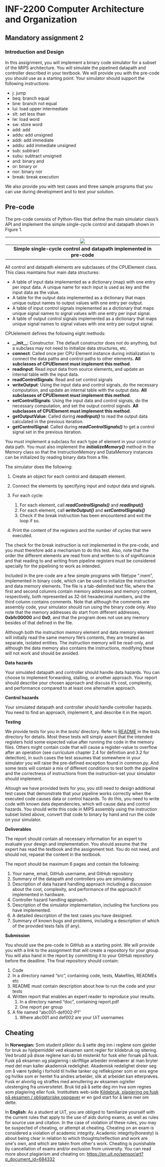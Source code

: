 # INF-2200 Computer Architecture and Organization

## Mandatory assignment 2

### Introduction and Design

In this assignment, you will implement a binary code simulator for a subset of the MIPS architecture. You will simulate the pipelined datapath and controller described in your textbook. We will provide you with the pre-code you should use as a starting point. Your simulator should support the following instructions:
- j: jump
- beq: branch equal
- bne: branch not equal
- lui: load upper intermediate
- slt: set less than
- lw: load word
- sw: store word
- add: add
- addu: add unsigned
- addi: add immediate
- addiu: add immediate unsigned
- sub: subtract
- subu: subtract unsigned
- and: binary and
- or: binary or
- nor: binary nor
- break: break execution

We also provide you with test cases and three sample programs that you can use during development and to test your solution. 

## Pre-code

The pre-code consists of Python-files that define the main simulator class’s API and implement the simple single-cycle control and datapath shown in Figure 1.

|![](assets/adder_flow.png) |
|:--:|
| **Simple single-cycle control and datapath implemented in pre-code** |

All control and datapath elements are subclasses of the CPUElement class. This class maintains four main data structures: 

-   A table of input data implemented as a dictionary (map) with one entry per input data. A unique name for each input is used as key and the input data as the value.
-   A table for the output data implemented as a dictionary that maps unique output names to output values with one entry per output.
-   A table of input control signals implemented as a dictionary that maps unique signal names to signal values with one entry per input signal.
-   A table of output control signals implemented as a dictionary that maps unique signal names to signal values with one entry per output signal.


CPUelement defines the following eight methods:

-   **\_\_init\_\_**: Constructor. The default constructor does not do anything, but a subclass may not need to initialize data structures, etc.
-   **connect**: Called once per CPU Element instance during initialization to connect the data paths and control paths to other elements. **All subclasses of CPUElement must implement this method**.
-   **readinput**: Read input data from source elements, and update an internal table with the input data.
-   **readControlSignals**: Read and set control signals
-   **writeOutput**: Using the input data and control signals, do the necessary computation, and update an internal table with the output data. **All subclasses of CPUElement must implement this method**.
-   **setControlSignals**: Using the input data and control signals, do the necessary computation, and set the output control signals. **All subclasses of CPUElement must implement this method**.
-   **getOutputValue**: Called during ***readInput()*** to read the output data calculated in the previous iteration.
-   **getControlSignal**: Called during ***readControlSignals()*** to get a control signal set in the previous iteration.

You must implement a subclass for each type of element in your control or data path. You must also implement the ***initializeMemory()*** method in the Memory class so that the InstructionMemory and DataMemory instances can be initialized by reading binary data from a file. 

The simulator does the following:

1.  Create an object for each control and datapath element.
2.  Connect the elements by specifying input and output data and signals.
3.  For each cycle:

    1.  For each element, call ***readControlSignals()*** and ***readInput()***
    2.  For each element, call ***writeOutput()*** and ***setControlSignals()***
    3.  Check if the break instruction has been encountered and exit the loop if so.

4.  Print the content of the registers and the number of cycles that were executed.

The check for the break instruction is not implemented in the pre-code, and you must therefore add a mechanism to do this test. Also, note that the order the different elements are read from and written to is of significance and that reading to and writing from pipeline registers must be considered specially for the pipelining to work as intended. 

Included in the pre-code are a few simple programs with filetype “.mem”, implemented in binary code, which can be used to initialize the instruction and data memory elements. The file is a tab-delimited text file, where the first and second columns contain memory addresses and memory content, respectively, both represented as 32-bit hexadecimal numbers, and the third column contains comments. Note that although the comments are assembly code, your simulator should run using the binary code only. Also note that the memory addresses do start from different addresses, **0xbfc00000** and **0x0**, and that the program does not use any memory besides of that defined in the file. 

Although both the instruction memory element and data memory element will initially read the same memory file’s contents, they are treated as separate, isolated entities. The instruction memory will be read-only, and although the data memory also contains the instructions, modifying these will not work and should be avoided.

**Data hazards**

Your simulated datapath and controller should handle data hazards. You can choose to implement forwarding, stalling, or another approach. Your report should describe your chosen approach and discuss it’s cost, complexity, and performance compared to at least one alternative approach.

**Control hazards**

Your simulated datapath and controller should handle controller hazards. You need to find an approach, implement it, and describe it in the report.

**Testing**

We provide tests for you in the *tests/* directory. Refer to [README](tests/README.md) in the tests directory for details. Most these tests will simply assert that the intended registers hold some expected value after running the code in the memory files. Others might contain code that will cause a register-value to overflow after an operation (see curriculum chapter 2.4 for definition and 3.2 for detection), in such cases the test assumes that somewhere in your simulator you will raise the pre-defined exception found in common.py. And some tests will contain a mix of different conditions to test both the pipeline and the correctness of instructions from the instruction-set your simulator should implement. 

Altough we have provided tests for you, you still need to design additional test cases that demonstrate that your pipeline works correctly when the executed code causes data or control hazards. To do this, you need to write code with known data dependencies, which will cause data and control hazards. You should write this code in MIPS assembly using the instruction subset listed above, convert that code to binary by hand and run the code on your simulator.

**Deliverables**

The report should contain all necessary information for an expert to evaluate your design and implementation. You should assume that the expert has read the textbook and the assignment text. You do not need, and should not, repaeat the content in the textbook.

The report should be maximum 6 pages and contain the following:

1. Your name, email, GitHub username, and GitHub repository
2. Summary of the datapath and controllers you are simulating.
3. Description of data hazard handling approach including a discussion about the cost, complexity, and performance of the approach if implemented in hardware.
4. Controller hazard handling approach.
5. Description of the simulator implementation, including the functions you have implemented.
6. A detailed description of the test cases you have designed.
7. Summary of known bugs and problems, including a description of which of the provided tests fails (if any).

**Submission**

You should use the pre-code in GitHub as a starting point. We will provide you with a link to the assignment that will create a repository for your group. You will also hand in the report by committing it to your GitHub repository before the deadline. The final repository should contain:
1. Code
  1. In a directory named “src”, containing code, tests, Makefiles, READMEs etc
  3. README must contain description about how to run the code and your tests
2. Written report that enables an expert reader to reproduce your results.
   1. In a directory named “doc”, containing report.pdf
   3. One report per group
3. A file named “abc001-def002-P1”
   1. Where abc001 and def002 are your UiT usernames

## Cheating

In **Norwegian:** Som student plikter du å sette deg inn i reglene som gjelder for bruk av hjelpemiddel ved eksamen samt regler for kildebruk og sitering. Ved brudd på disse reglene kan du bli mistenkt for fusk eller forsøk på fusk. Fusk på eksamen og plagiering i skriftlige arbeider innebærer at man bryter med det man kaller akademisk redelighet. Akademisk redelighet dreier seg om å være tydelig i forhold til hvilke tanker og refleksjoner som er ens egne og hvilke som er hentet fra andres arbeider, slik at arbeidet kan etterprøves. Fusk er alvorlig og straffes med annullering av eksamen og/eller utestenging fra universitetet. Bruk tid på å sette deg inn hva som regnes som plagiering eller fusk. Instituttets web-side [Kildebruk, plagiering og fusk på eksamen / obligatoriske oppgaver](https://uit.instructure.com/courses/327/pages/kildebruk-plagiering-og-fusk-pa-eksamen-slash-obligatoriske-oppgaver) er en god start for å lære mer om dette.

In **English**: As a student at UiT, you are obliged to familiarize yourself with the current rules that apply to the use of aids during exams, as well as rules for source use and citation. In the case of violation of these rules, you may be suspected of cheating, or attempt at cheating. Cheating on an exam is considered a violation of academic integrity. Academic integrity(honesty) is about being clear in relation to which thoughts/reflection and work are one's own, and which are taken from other's work. Cheating is punishable by cancellation of exams and/or exclusion from university. You can read more about plagiarism and cheating on: https://en.uit.no/sensor/art?p_document_id=684332

